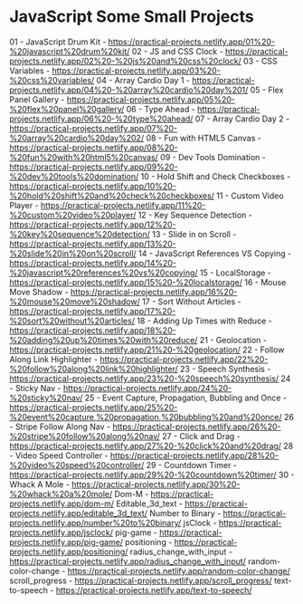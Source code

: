 # JavaScript Some Small Projects


01 - JavaScript Drum Kit - https://practical-projects.netlify.app/01%20-%20javascript%20drum%20kit/
02 - JS and CSS Clock - https://practical-projects.netlify.app/02%20-%20js%20and%20css%20clock/
03 - CSS Variables - https://practical-projects.netlify.app/03%20-%20css%20variables/
04 - Array Cardio Day 1 - https://practical-projects.netlify.app/04%20-%20array%20cardio%20day%201/
05 - Flex Panel Gallery - https://practical-projects.netlify.app/05%20-%20flex%20panel%20gallery/
06 - Type Ahead - https://practical-projects.netlify.app/06%20-%20type%20ahead/
07 - Array Cardio Day 2 - https://practical-projects.netlify.app/07%20-%20array%20cardio%20day%202/
08 - Fun with HTML5 Canvas - https://practical-projects.netlify.app/08%20-%20fun%20with%20html5%20canvas/
09 - Dev Tools Domination - https://practical-projects.netlify.app/09%20-%20dev%20tools%20domination/
10 - Hold Shift and Check Checkboxes - https://practical-projects.netlify.app/10%20-%20hold%20shift%20and%20check%20checkboxes/
11 - Custom Video Player - https://practical-projects.netlify.app/11%20-%20custom%20video%20player/
12 - Key Sequence Detection - https://practical-projects.netlify.app/12%20-%20key%20sequence%20detection/
13 - Slide in on Scroll - https://practical-projects.netlify.app/13%20-%20slide%20in%20on%20scroll/
14 - JavaScript References VS Copying - https://practical-projects.netlify.app/14%20-%20javascript%20references%20vs%20copying/
15 - LocalStorage - https://practical-projects.netlify.app/15%20-%20localstorage/
16 - Mouse Move Shadow - https://practical-projects.netlify.app/16%20-%20mouse%20move%20shadow/
17 - Sort Without Articles - https://practical-projects.netlify.app/17%20-%20sort%20without%20articles/
18 - Adding Up Times with Reduce - https://practical-projects.netlify.app/18%20-%20adding%20up%20times%20with%20reduce/
21 - Geolocation - https://practical-projects.netlify.app/21%20-%20geolocation/
22 - Follow Along Link Highlighter - https://practical-projects.netlify.app/22%20-%20follow%20along%20link%20highlighter/
23 - Speech Synthesis - https://practical-projects.netlify.app/23%20-%20speech%20synthesis/
24 - Sticky Nav - https://practical-projects.netlify.app/24%20-%20sticky%20nav/
25 - Event Capture, Propagation, Bubbling and Once - https://practical-projects.netlify.app/25%20-%20event%20capture,%20propagation,%20bubbling%20and%20once/
26 - Stripe Follow Along Nav - https://practical-projects.netlify.app/26%20-%20stripe%20follow%20along%20nav/
27 - Click and Drag - https://practical-projects.netlify.app/27%20-%20click%20and%20drag/
28 - Video Speed Controller - https://practical-projects.netlify.app/28%20-%20video%20speed%20controller/
29 - Countdown Timer - https://practical-projects.netlify.app/29%20-%20countdown%20timer/
30 - Whack A Mole - https://practical-projects.netlify.app/30%20-%20whack%20a%20mole/
Dom-M - https://practical-projects.netlify.app/dom-m/
Editable_3d_text - https://practical-projects.netlify.app/editable_3d_text/
Number to Binary - https://practical-projects.netlify.app/number%20to%20binary/
jsClock - https://practical-projects.netlify.app/jsclock/
pig-game - https://practical-projects.netlify.app/pig-game/
positioning - https://practical-projects.netlify.app/positioning/
radius_change_with_input - https://practical-projects.netlify.app/radius_change_with_input/
random-color-change - https://practical-projects.netlify.app/random-color-change/
scroll_progress - https://practical-projects.netlify.app/scroll_progress/
text-to-speech - https://practical-projects.netlify.app/text-to-speech/
